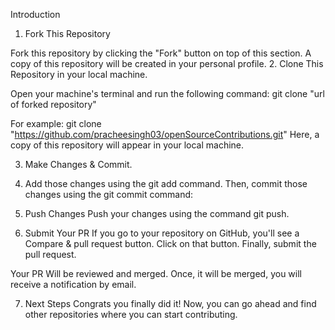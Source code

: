 Introduction

1. Fork This Repository

Fork this repository by clicking the "Fork" button on top of this section. A copy of this repository will be created in your personal profile.
2. Clone This Repository in your local machine.

Open your machine's terminal and run the following command: git clone "url of forked repository"

For example:
git clone "https://github.com/pracheesingh03/openSourceContributions.git"
Here, a copy of this repository will appear in your local machine.

3. Make Changes & Commit.

4. Add those changes using the git add command.
Then, commit those changes using the git commit command:

5. Push Changes
Push your changes using the command git push.

6. Submit Your PR
If you go to your repository on GitHub, you'll see a Compare & pull request button. Click on that button. Finally, submit the pull request.

Your PR Will be reviewed and merged. Once, it will be merged, you will receive a notification by email.

7. Next Steps
Congrats you finally did it! Now, you can go ahead and find other repositories where you can start contributing.
